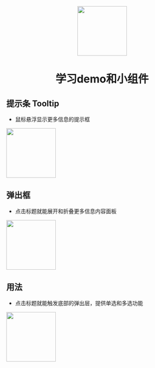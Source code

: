 <p align="center">
    <img width="130" src="https://timgsa.baidu.com/timg?image&quality=80&size=b9999_10000&sec=1534246485376&di=f7f27327dd73dc51088407232ec06c0a&imgtype=0&src=http%3A%2F%2Fimgsrc.baidu.com%2Fimgad%2Fpic%2Fitem%2Fb17eca8065380cd75c0506d7aa44ad34598281f5.jpg">
</p>
<h1 align="center" >学习demo和小组件</h1>

## 提示条 Tooltip

- 鼠标悬浮显示更多信息的提示框
 <img width="130" src="js-component/images/tooltip.gif">


## 弹出框

- 点击标题就能展开和折叠更多信息内容面板
 <img width="130" src="js-component/images/popover.gif">

## 用法

- 点击标题就能触发底部的弹出层，提供单选和多选功能

 <img width="130" src="js-component/images/easySelect.gif">